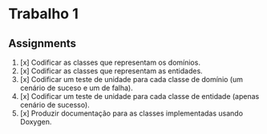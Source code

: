   # Trabalho 1  
  ## Assignments


1. [x] Codificar as classes que representam os domínios.
2. [x] Codificar as classes que representam as entidades.
3. [x] Codificar um teste de unidade para cada classe de domínio (um cenário de suceso e um de falha).
4. [x] Codificar um teste de unidade para cada classe de entidade (apenas cenário de sucesso).
5. [x] Produzir documentação para as classes implementadas usando Doxygen. 

